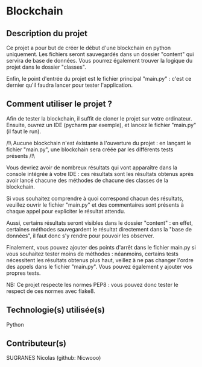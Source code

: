 # Blockchain

## Description du projet

Ce projet a pour but de créer le début d'une blockchain en python uniquement.
Les fichiers seront sauvegardés dans un dossier "content" qui servira de base de données.
Vous pourrez également trouver la logique du projet dans le dossier "classes".

Enfin, le point d'entrée du projet est le fichier principal "main.py" : c'est ce dernier qu'il faudra lancer pour tester l'application.

## Comment utiliser le projet ?

Afin de tester la blockchain, il suffit de cloner le projet sur votre ordinateur.
Ensuite, ouvrez un IDE (pycharm par exemple), et lancez le fichier "main.py" (il faut le run).

/!\ Aucune blockchain n'est éxistante à l'ouverture du projet : en lançant le fichier "main.py", une blockchain
sera créée par les différents tests présents /!\

Vous devriez avoir de nombreux résultats qui vont apparaître dans la console intégrée à votre IDE :
ces résultats sont les résultats obtenus après avoir lancé chacune des méthodes de chacune des classes de la blockchain.

Si vous souhaitez comprendre à quoi correspond chacun des résultats, veuillez ouvrir le fichier "main.py" et des commentaires
sont présents à chaque appel pour expliciter le résultat attendu.

Aussi, certains résultats seront visibles dans le dossier "content" : en effet, certaines méthodes sauvegardent le résultat
directement dans la "base de données", il faut donc s'y rendre pour pouvoir les observer.

Finalement, vous pouvez ajouter des points d'arrêt dans le fichier main.py si vous souhaitez tester moins de méthodes :
néanmoins, certains tests nécessitent les résultats obtenus plus haut, veillez à ne pas changer l'ordre des appels
dans le fichier "main.py". Vous pouvez également y ajouter vos propres tests.

NB: Ce projet respecte les normes PEP8 : vous pouvez donc tester le respect de ces normes avec flake8.

## Technologie(s) utilisée(s)
Python

## Contributeur(s)
SUGRANES Nicolas (github: Nicwooo)
